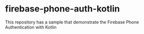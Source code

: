 # firebase-phone-auth-kotlin
This repository has a sample that demonstrate the Firebase Phone Authentication with Kotlin 
